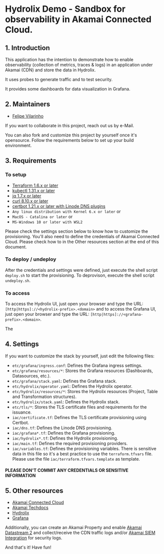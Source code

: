 # Hydrolix Demo - Sandbox for observability in Akamai Connected Cloud.

## 1. Introduction
This application has the intention to demonstrate how to enable observability (collection of metrics, traces & logs) in 
an application under Akamai (CDN) and store the data in Hydrolix.

It uses probes to generate traffic and to test security.

It provides some dashboards for data visualization in Grafana.

## 2. Maintainers
- [Felipe Vilarinho](https://www.linkedin.com/in/fvilarinho)

If you want to collaborate in this project, reach out us by e-Mail.

You can also fork and customize this project by yourself once it's opensource. Follow the requirements below to set up 
your build environment.

## 3. Requirements

### To setup
- [Terraform 1.6.x or later](https://www.terraform.io/)
- [kubectl 1.31.x or later](https://kubernetes.io/docs/reference/kubectl/kubect)
- [jq 1.7.x or later](https://jqlang.github.io/jq/)
- [curl 8.10.x or later](https://curl.se/)
- [certbot 1.21.x or later with Linode DNS plugins](https://certbot.eff.org/)
- `Any linux distribution with Kernel 6.x or later` or
- `MacOS - Catalina or later` or
- `MS-Windows 10 or later with WSL2`

Please check the settings section below to know how to customize the provisioning. You'll also need to define the 
credentials of Akamai Connected Cloud. Please check how to in the Other resources section at the end of this document.

### To deploy / undeploy
After the credentials and settings were defined, just execute the shell script `deploy.sh` to start the provisioning.
To deprovison, execute the shell script `undeploy.sh`.

### To access
To access the Hydrolix UI, just open your browser and type the URL: `[http|https]://<hydrolix-prefix>.<domain>` and to 
access the Grafana UI, just open your browser and type the URL: `[http|https]://<grafana-prefix>.<domain>`.

The 

## 4. Settings
If you want to customize the stack by yourself, just edit the following files:
- `etc/grafana/ingress.conf`: Defines the Grafana ingress settings.
- `etc/grafana/resources/*`: Stores the Grafana resources (Dashboards, Datasources, etc.).
- `etc/grafana/stack.yaml`: Defines the Grafana stack.
- `etc/hydrolix/operator.yaml`: Defines the Hydrolix operator.
- `etc/hydrolix/resources/*`: Stores the Hydrolix resources (Project, Table and Transformation structures).
- `etc/hydrolix/stack.yaml`: Defines the Hydrolix stack.
- `etc/tls/*`: Stores the TLS certificate files and requirements for the issuance.
- `iac/certificate.tf`: Defines the TLS certificate provisioning using Certbot.
- `iac/dns.tf`: Defines the Linode DNS provisioning.
- `iac/grafana*.tf`: Defines the Grafana provisioning.
- `iac/hydrolix*.tf`: Defines the Hydrolix provisioning.
- `iac/main.tf`: Defines the required provisioning providers.
- `iac/variables.tf`: Defines the provisioning variables. There is sensitive data in this file so it's a best practice 
to use the `terraform.tfvars` file. Please use the file `iac/terraform.tfvars.template` as template.

#### PLEASE DON'T COMMIT ANY CREDENTIALS OR SENSITIVE INFORMATION

## 5. Other resources
- [Akamai Connected Cloud](https://www.linode.com/docs/)
- [Akamai Techdocs](https://techdocs.akamai.com/)
- [Hydrolix](https://docs.hydrolix.io/docs/welcome/)
- [Grafana](https://www.grafana.com/)

Additionally, you can create an Akamai Property and enable [Akamai Datastream 2](https://techdocs.akamai.com/datastream2/docs/welcome-datastream2) and collect/receive the 
CDN traffic logs and/or [Akamai SIEM Integration](https://techdocs.akamai.com/siem-integration/docs/welcome-siem-integration) for security logs.

And that's it! Have fun!

